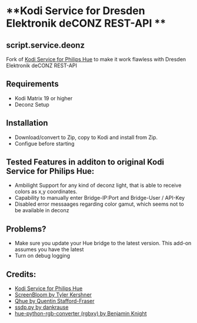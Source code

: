 # **Kodi Service for Dresden Elektronik deCONZ REST-API **
## script.service.deonz

Fork of [Kodi Service for Philips Hue](https://github.com/zim514/script.service.hue) to make it work flawless with Dresden Elektronik deCONZ REST-API


## Requirements
- Kodi Matrix 19 or higher
- Deconz Setup

## Installation

- Download/convert to Zip, copy to Kodi and install from Zip.
- Configue before starting


## Tested Features in additon to original Kodi Service for Philips Hue:
- Ambilight Support for any kind of deconz light, that is able to receive colors as x,y coordinates.
- Capability to manually enter Bridge-IP:Port and Bridge-User / API-Key
- Disabled error messaages regarding color gamut, which seems not to be available in deconz


## Problems?

- Make sure you update your Hue bridge to the latest version. This add-on assumes you have the latest
- Turn on debug logging

## Credits:

- [Kodi Service for Philips Hue](https://github.com/zim514/script.service.hue)
- [ScreenBloom by Tyler Kershner](https://github.com/kershner/screenBloom) 
- [Qhue by Quentin Stafford-Fraser](https://github.com/quentinsf/qhue)
- [ssdp.py by dankrause](https://gist.github.com/dankrause/6000248)
- [hue-python-rgb-converter (rgbxy) by  Benjamin Knight](https://github.com/benknight/hue-python-rgb-converter)
